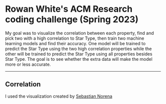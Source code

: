 # Rowan White's ACM Research coding challenge (Spring 2023)

My goal was to visualize the correlation between each property, find and pick two with a high correlation to Star Type, then train two machine learning models and find their accuracy. One model will be trained to predict the Star Type using the two high correlation properties while the other will be trained to predict the Star Type using all properties besides Star Type. The goal is to see whether the extra data will make the model more or less accurate. 

---

## Correlation

I used the visualization created by [Sebastian Norena](https://medium.com/@sebastiannorena/finding-correlation-between-many-variables-multidimensional-dataset-with-python-5deb3f39ffb3)
